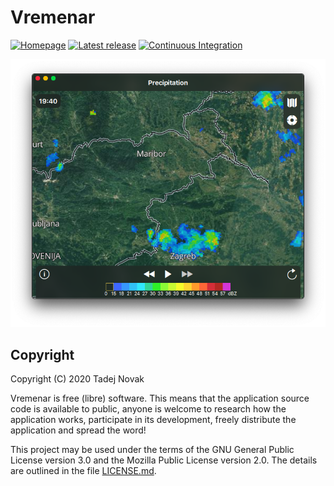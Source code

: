 # Vremenar

[![Homepage][web-img]][web] [![Latest release][release-img]][release] [![Continuous Integration][ci-img]][ci]

[![Vremenar][screen]][web]

## Copyright

Copyright (C) 2020 Tadej Novak

Vremenar is free (libre) software. This means that the application
source code is available to public, anyone is welcome to research
how the application works, participate in its development, freely
distribute the application and spread the word!

This project may be used under the terms of
the GNU General Public License version 3.0
and the Mozilla Public License version 2.0.
The details are outlined in the file [LICENSE.md](LICENSE.md).


[web]: https://vremenar.tano.si
[release]: https://github.com/ntadej/Vremenar/releases/latest
[ci]: https://github.com/ntadej/Vremenar/actions
[web-img]: https://img.shields.io/badge/web-vremenar.tano.si-yellow.svg
[release-img]: https://img.shields.io/github/release/ntadej/Vremenar.svg
[ci-img]: https://github.com/ntadej/Vremenar/workflows/Continuous%20Integration/badge.svg
[screen]: graphics/screen1.png
